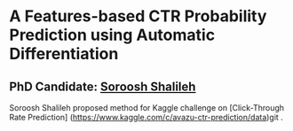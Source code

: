 # A Features-based CTR Probability Prediction using Automatic Differentiation
  
## PhD Candidate: [Soroosh Shalileh](https://www.hse.ru/en/org/persons/316426865)

Soroosh Shalileh proposed method for Kaggle challenge on [Click-Through Rate Prediction] 
(https://www.kaggle.com/c/avazu-ctr-prediction/data)git .




